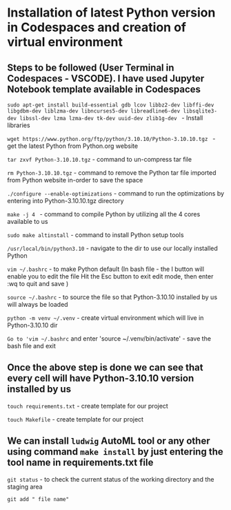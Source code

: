 # Installation of latest Python version in Codespaces and creation of virtual environment
## Steps to be followed (User Terminal in Codespaces - VSCODE). I have used Jupyter Notebook template available in Codespaces

```sudo apt-get install build-essential gdb lcov libbz2-dev libffi-dev libgdbm-dev liblzma-dev libncurses5-dev libreadline6-dev libsqlite3-dev libssl-dev lzma lzma-dev tk-dev uuid-dev zlib1g-dev ```  - Install libraries

```wget https://www.python.org/ftp/python/3.10.10/Python-3.10.10.tgz ``` - get the latest Python from Python.org website

```tar zxvf Python-3.10.10.tgz``` - command to un-compress tar file

```rm Python-3.10.10.tgz``` - command to remove the Python tar file imported from Python website in-order to save the space

```./configure --enable-optimizations``` - command to run the optimizations by entering into Python-3.10.10.tgz directory

```make -j 4 ``` - command to compile Python by utilizing all the 4 cores available to us

```sudo make altinstall``` - command to install Python setup tools

```/usr/local/bin/python3.10``` - navigate to the dir to use our locally installed Python

```vim ~/.bashrc``` - to make Python default (In bash file - the I button will enable you to edit the file Hit the Esc button to exit edit mode, then enter :wq to quit and save )

```source ~/.bashrc``` - to source the file so that Python-3.10.10 installed by us will always be loaded

```python -m venv ~/.venv``` - create virtual environment which will live in Python-3.10.10 dir

```Go to 'vim ~/.bashrc``` and enter 'source ~/.venv/bin/activate' - save the bash file and exit

## Once the above step is done we can see that every cell will have Python-3.10.10 version installed by us

```touch requirements.txt``` - create template for our project

```touch Makefile``` - create template for our project

## We can install ```ludwig``` AutoML tool or any other using command ```make install``` by just entering the tool name in requirements.txt file

```git status``` - to check the current status of the working directory and the staging area

```git add " file name" ```

